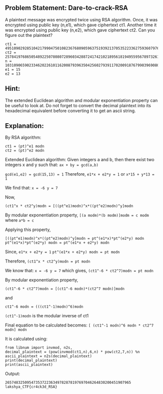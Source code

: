 ## Problem Statement: Dare-to-crack-RSA

A plaintext message was encrypted twice using RSA algorithm. Once, it was encrypted using public key (n,e1), which gave ciphertext ct1. Another time it was encrypted using public key (n,e2), which gave ciphertext ct2. Can you figure out the plaintext?

```
ct1 = 49510902928510421799047501082367680905963751939213705352233627593607976175625096975769959313653250524320434594448458787627460050250031152633610497671860585274115780534889636642389014682500695818033649166708515548779492771966001556645792362792426525134407
ct2 = 25784197686505489225078080728960342887241742102189561819495595678973261644802936524609691905385244001154455693544083878359200918275331715694924828080154173140019815357764024886950058241002984195119427758087660518750352604837279880626891178596011131080921
n = 103109065902334620226101162008793963504256027939117020091876799039690801944735604259018655534860183205031069083254290258577291605287053538752280231959857465853228851714786887294961873006234153079187216285516823832102424110934062954272346111907571393964363
e1 = 15
e2 = 13
```


## Hint:
The extended Euclidean algorithm and modular exponentiation property can be useful to look at. Do not forget to convert the decimal plaintext into its hexadecimal equivalent before converting it to get an ascii string.


## Explanation:

By RSA algorithm:
```
ct1 = (pt)^e1 modn
ct2 = (pt)^e2 modn
```

Extended Euclidean algorithm: 
Given integers a and b, then there exist two integers x and y such that: `ax + by = gcd(a,b)`

`gcd(e1,e2) = gcd(15,13) = 1`
Therefore, `e1*x + e2*y = 1`
or	`x*15 + y*13 = 1`

We find that: `x = -6 y = 7`

Now,
```
(ct1^x * ct2^y)modn = [((pt^e1)modn)^x*((pt^e2)modn)^y]modn
```

By modular exponentiation property,
`[(a modm)*(b modm)]modm = c modm`
where `a*b = c`

Applying this property,
```
[((pt^e1)modn)^x*((pt^e2)modn)^y]modn = pt^(e1*x)*pt^(e2*y) modn
pt^(e1*x)*pt^(e2*y) modn = pt^(e1*x + e2*y) modn 
```
Since, `e1*x + e2*y = 1`
`pt^(e1*x + e2*y) modn = pt modn`

Therefore,
`(ct1^x * ct2^y)modn = pt modn`

We know that: `x = -6 y = 7`
which gives, `(ct1^-6 * ct2^7)modn = pt modn`

By modular exponentiation property,
```
(ct1^-6 * ct2^7)modn = [(ct1^-6 modn)*(ct2^7 modn)]modn
```
and
```
ct1^-6 modn = (((ct1^-1)modn)^6)modn
```
`(ct1^-1)modn` is the modular inverse of ct1

Final equation to be calculated becomes:
`[ (ct1^-1 modn)^6 modn * ct2^7 modn] modn`

It is calculated using:

```
from libnum import invmod, n2s, 
decimal_plaintext = (pow(invmod(ct1,n),6,n) * pow(ct2,7,n)) %n
ascii_plaintext = n2s(decimal_plaintext)
print(decimal_plaintext)
print(ascii_plaintext)
```
Output: 
```
2657483250954735372236349782878197697046264830200451907965
lakshya_CTF{cr4ck3d_RSA}
```
